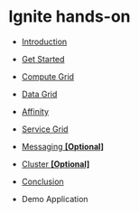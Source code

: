 # Ignite hands-on

- [Introduction](./guide/introduction.md)
- [Get Started](./guide/get-started.md)
- [Compute Grid](./guide/part1_compute-grid.md)
- [Data Grid](./guide/part2_data-grid.md)
- [Affinity](./guide/part3_affinity.md)
- [Service Grid](./guide/part4_service-grid.md)
- [Messaging **[Optional]**](./guide/part5_messaging.md)
- [Cluster **[Optional]**](./guide/part6_cluster.md)
- [Conclusion](./guide/conclusion.md)

- Demo Application
